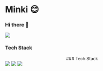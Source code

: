# Minki :blush:

### Hi there 👋
  
<img src="https://img.shields.io/badge/쓰고자하는_텍스트-컬러코드?style=flat-square&logo=simpleicons에서_아이콘이름&logoColor=white"/></a>

### Tech Stack
<div align=center> ### Tech Stack </div>
<img src="https://img.shields.io/badge/C-DC143C?style=flat-square&logo=C&logoColor=white"/>     <img src="https://img.shields.io/badge/C%23-DC143C?style=flat-square&logo=Csharp&logoColor=white"/>    <img src="https://img.shields.io/badge/Python-DAA520?style=flat-square&logo=Python&logoColor=white"/></a>

<!--
**redmink/redmink** is a ✨ _special_ ✨ repository because its `README.md` (this file) appears on your GitHub profile.

Here are some ideas to get you started:

- 🔭 I’m currently working on ...
- 🌱 I’m currently learning ...
- 👯 I’m looking to collaborate on ...
- 🤔 I’m looking for help with ...
- 💬 Ask me about ...
- 📫 How to reach me: ...
- 😄 Pronouns: ...
- ⚡ Fun fact: ...
-->
